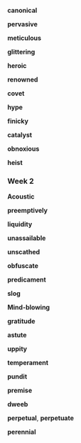 
**canonical**

**pervasive**  

**meticulous**

**glittering**  

**heroic**  

**renowned**  

**covet**

**hype** 

**finicky**

**catalyst**  

**obnoxious**  

**heist** 

### Week 2 

**Acoustic**  

**preemptively**  

**liquidity**

**unassailable**  

**unscathed**

**obfuscate**

**predicament**

**slog**

**Mind-blowing**  

**gratitude**  

**astute**

**uppity**

**temperament**  

**pundit** 

**premise**  

**dweeb** 

**perpetual**, **perpetuate** 

**perennial**


